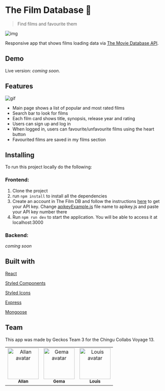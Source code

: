 # The Film Database 🍿
> Find films and favourite them 

![img](https://github.com/chingu-voyages/v13-geckos-team-03/blob/feature/minor-improvements/img/filmdbpic.png)

Responsive app that shows films loading data via [The Movie Database API](https://developers.themoviedb.org/4/getting-started).

## Demo

Live version: *coming soon*.

## Features

![gif](https://github.com/chingu-voyages/v13-geckos-team-03/blob/feature/minor-improvements/img/featuresgif.gif)

- Main page shows a list of popular and most rated films
- Search bar to look for films
- Each film card shows title, synopsis, release year and rating
- Users can sign up and log in 
- When logged in, users can favourite/unfavourite films using the heart button 
- Favourited films are saved in my films section


## Installing

To run this project locally do the following:

### Frontend: 
1. Clone the project 
2. run `npm install` to install all the dependencies
3. Create an account in The Film DB and follow the instructions [here](https://developers.themoviedb.org/3/getting-started/introduction) to get your API key. Change [apikeyExample.js](https://github.com/chingu-voyages/v13-geckos-team-03/blob/feature/minor-improvements/src/apikeyExample.js) file name to apikey.js and paste your API key number there
4. Run `npm run dev` to start the application. You will  be able to access it at localhost:3000

### Backend: 

*coming soon*


## Built with 

[React](https://reactjs.org/) 

[Styled Components](https://www.styled-components.com/)

[Styled Icons](https://styled-icons.js.org/)

[Express](https://expressjs.com/)

[Mongoose](https://mongoosejs.com/)

## Team 

This app was made by Geckos Team 3 for the Chingu Collabs Voyage 13. 


<table>
<tr><td align="center"><a href="https://github.com/shammy8"><img src="https://avatars0.githubusercontent.com/u/52386529?v=4" width="100px;" alt="Allan avatar"/><br/><sub><b>Allan</b></sub></a><br/><a href="https://github.com/shammy8"></a>
<td align="center"><a href="https://github.com/gemasegarra"><img src="https://avatars2.githubusercontent.com/u/40056297?v=4" width="100px;" alt="Gema avatar"/><br/><sub><b>Gema</b></sub></a><br/><a href="https://github.com/gemasegarra"></a>
<td align="center"><a href="https://github.com/subject026"><img src="https://avatars2.githubusercontent.com/u/36077932?v=4" width="100px;" alt="Louis avatar"/><br/><sub><b>Louis</b></sub></a><br/><a href="https://github.com/subject026"></a>
</table>
